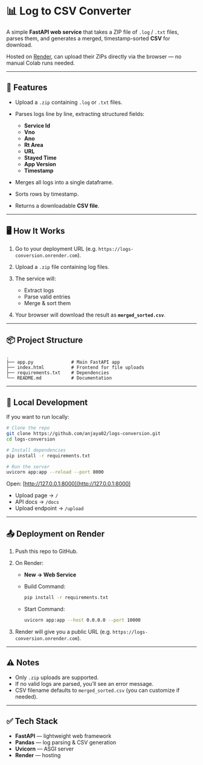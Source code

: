 # 📊 Log to CSV Converter

A simple **FastAPI web service** that takes a ZIP file of `.log` / `.txt` files, parses them, and generates a merged, timestamp-sorted **CSV** for download.

Hosted on [Render](https://render.com), can upload their ZIPs directly via the browser — no manual Colab runs needed.

---

## 🚀 Features

- Upload a `.zip` containing `.log` or `.txt` files.
- Parses logs line by line, extracting structured fields:

  - **Service Id**
  - **Vno**
  - **Ano**
  - **Rt Area**
  - **URL**
  - **Stayed Time**
  - **App Version**
  - **Timestamp**

- Merges all logs into a single dataframe.
- Sorts rows by timestamp.
- Returns a downloadable **CSV file**.

---

## 🖥 How It Works

1. Go to your deployment URL (e.g. `https://logs-conversion.onrender.com`).
2. Upload a `.zip` file containing log files.
3. The service will:

   - Extract logs
   - Parse valid entries
   - Merge & sort them

4. Your browser will download the result as **`merged_sorted.csv`**.

---

## 📦 Project Structure

```
.
├── app.py              # Main FastAPI app
├── index.html          # Frontend for file uploads
├── requirements.txt    # Dependencies
└── README.md           # Documentation
```

---

## 🔧 Local Development

If you want to run locally:

```bash
# Clone the repo
git clone https://github.com/anjaya02/logs-conversion.git
cd logs-conversion

# Install dependencies
pip install -r requirements.txt

# Run the server
uvicorn app:app --reload --port 8000
```

Open: [http://127.0.0.1:8000](http://127.0.0.1:8000)

- Upload page → `/`
- API docs → `/docs`
- Upload endpoint → `/upload`

---

## 📤 Deployment on Render

1. Push this repo to GitHub.
2. On Render:

   - **New → Web Service**
   - Build Command:

     ```bash
     pip install -r requirements.txt
     ```

   - Start Command:

     ```bash
     uvicorn app:app --host 0.0.0.0 --port 10000
     ```

3. Render will give you a public URL (e.g. `https://logs-conversion.onrender.com`).

---

## ⚠️ Notes

- Only `.zip` uploads are supported.
- If no valid logs are parsed, you’ll see an error message.
- CSV filename defaults to `merged_sorted.csv` (you can customize if needed).

---

## ✅ Tech Stack

- **FastAPI** — lightweight web framework
- **Pandas** — log parsing & CSV generation
- **Uvicorn** — ASGI server
- **Render** — hosting
